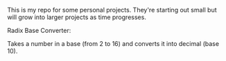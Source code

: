 This is my repo for some personal projects. They're starting out small but will grow into larger projects as time progresses.

Radix Base Converter:

Takes a number in a base (from 2 to 16) and converts it into decimal (base 10).